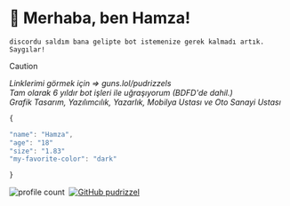 # 👋 Merhaba, ben Hamza!

```
discordu saldım bana gelipte bot istemenize gerek kalmadı artık. Saygılar!
```

> [!CAUTION]
> *Linklerimi görmek için => guns.lol/pudrizzels*\
> *Tam olarak 6 yıldır bot işleri ile uğraşıyorum (BDFD'de dahil.)*\
> *Grafik Tasarım, Yazılımcılık, Yazarlık, Mobilya Ustası ve Oto Sanayi Ustası*

```js
{

"name": "Hamza",
"age": "18"
"size": "1.83"
"my-favorite-color": "dark"

}
```

![profile count](https://komarev.com/ghpvc/?username=pudrizzel&color=8b72ff)&nbsp; [![GitHub pudrizzel](https://img.shields.io/github/followers/pudrizzel?label=follow&style=social)](https://github.com/pudrizzel)&nbsp;
